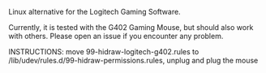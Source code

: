 Linux alternative for the Logitech Gaming Software.

Currently, it is tested with the G402 Gaming Mouse, but should also work with others. Please open an issue if you encounter any problem.

INSTRUCTIONS:
move 99-hidraw-logitech-g402.rules to /lib/udev/rules.d/99-hidraw-permissions.rules, unplug and plug the mouse
